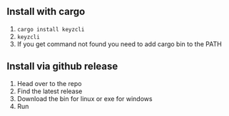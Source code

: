 ## Install with cargo
1. `cargo install keyzcli`
2. `keyzcli`
3. If you get command not found you need to add cargo bin to the PATH

## Install via github release
1. Head over to the repo
2. Find the latest release
3. Download the bin for linux or exe for windows
4. Run
